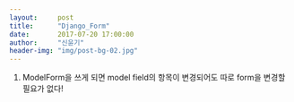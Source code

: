 ```yaml
---
layout:     post
title:      "Django_Form"
date:       2017-07-20 17:00:00
author:     "신윤기"
header-img: "img/post-bg-02.jpg"
---
```

1. ModelForm을 쓰게 되면 model field의 항목이 변경되어도
따로 form을 변경할 필요가 없다!

